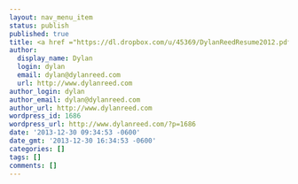 ```yaml
---
layout: nav_menu_item
status: publish
published: true
title: <a href ="https://dl.dropbox.com/u/45369/DylanReedResume2012.pdf">Resume</a>
author:
  display_name: Dylan
  login: dylan
  email: dylan@dylanreed.com
  url: http://www.dylanreed.com
author_login: dylan
author_email: dylan@dylanreed.com
author_url: http://www.dylanreed.com
wordpress_id: 1686
wordpress_url: http://www.dylanreed.com/?p=1686
date: '2013-12-30 09:34:53 -0600'
date_gmt: '2013-12-30 16:34:53 -0600'
categories: []
tags: []
comments: []
---
```


